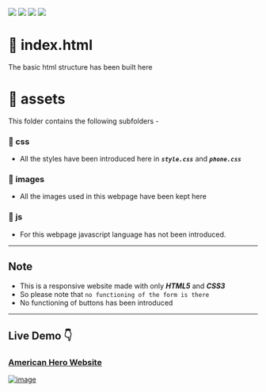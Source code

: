![](https://img.shields.io/badge/github-hosting-181717?colorA=181717&colorB=177871&style=for-the-badge&logo=github)
![](https://img.shields.io/badge/html5-used-bee5ed?colorA=edaa53&colorB=b52d2d&style=for-the-badge&logo=html5)
![](https://img.shields.io/badge/css3-used_in_designing-bee5ed?colorA=70a8c4&colorB=007396&style=for-the-badge&logo=css3)
![](https://img.shields.io/badge/visual_studio_code-1.48.1-181717?colorA=ae36d6&style=for-the-badge&logo=visual-studio-code)
# :small_orange_diamond: index.html
The basic html structure has been built here
# :small_orange_diamond: assets
This folder contains the following subfolders -
### :small_blue_diamond: css
   * All the styles have been introduced here in ***```style.css```*** and ***```phone.css```***
### :small_blue_diamond: images
   * All the images used in this webpage have been kept here
### :small_blue_diamond: js
   * For this webpage javascript language has not been introduced.
---
## Note
   * This is a responsive website made with only ***HTML5*** and ***CSS3***
   * So please note that ```no functioning of the form is there```
   * No functioning of buttons has been introduced

-----
## Live Demo :point_down:
### [American Hero Website](https://aritraroy24.github.io/Restaurant_American_Hero/)
[![image](https://www.linkpicture.com/q/ezgif.com-gif-maker-1_11.gif)](https://www.linkpicture.com/view.php?img=LPic5fd3c198964981515699238)

